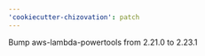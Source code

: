 ```yaml
---
'cookiecutter-chizovation': patch
---
```


<!-- markdownlint-disable MD041 -->

Bump aws-lambda-powertools from 2.21.0 to 2.23.1

